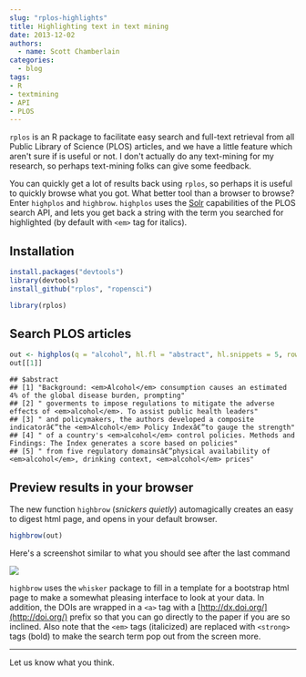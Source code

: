 ```yaml
---
slug: "rplos-highlights"
title: Highlighting text in text mining
date: 2013-12-02
authors:
  - name: Scott Chamberlain
categories:
  - blog
tags:
- R
- textmining
- API
- PLOS
---
```


`rplos` is an R package to facilitate easy search and full-text retrieval from all Public Library of Science (PLOS) articles, and we have a little feature which aren't sure if is useful or not. I don't actually do any text-mining for my research, so perhaps text-mining folks can give some feedback.

You can quickly get a lot of results back using `rplos`, so perhaps it is useful to quickly browse what you got. What better tool than a browser to browse? Enter `highplos` and `highbrow`. `highplos` uses the [Solr](http://lucene.apache.org/solr/) capabilities of the PLOS search API, and lets you get back a string with the term you searched for highlighted (by default with `<em>` tag for italics).

## Installation

```r
install.packages("devtools")
library(devtools)
install_github("rplos", "ropensci")
```

```r
library(rplos)
```

## Search PLOS articles

```r
out <- highplos(q = "alcohol", hl.fl = "abstract", hl.snippets = 5, rows = 10)
out[[1]]
```

```
## $abstract
## [1] "Background: <em>Alcohol</em> consumption causes an estimated 4% of the global disease burden, prompting"
## [2] " goverments to impose regulations to mitigate the adverse effects of <em>alcohol</em>. To assist public health leaders"
## [3] " and policymakers, the authors developed a composite indicatorâ€”the <em>Alcohol</em> Policy Indexâ€”to gauge the strength"
## [4] " of a country's <em>alcohol</em> control policies. Methods and Findings: The Index generates a score based on policies"
## [5] " from five regulatory domainsâ€”physical availability of <em>alcohol</em>, drinking context, <em>alcohol</em> prices"
```

## Preview results in your browser

The new function `highbrow` (*snickers quietly*) automagically creates an easy to digest html page, and opens in your default browser.

```r
highbrow(out)
```

Here's a screenshot similar to what you should see after the last command

<img src="/assets/blog-images/rplos_highlights.png"></img>

`highbrow` uses the `whisker` package to fill in a template for a bootstrap html page to make a somewhat pleasing interface to look at your data. In addition, the DOIs are wrapped in a `<a>` tag with a [http://dx.doi.org/](http://doi.org/) prefix so that you can go directly to the paper if you are so inclined. Also note that the `<em>` tags (italicized) are replaced with `<strong>` tags (bold) to make the search term pop out from the screen more.

***

Let us know what you think.

